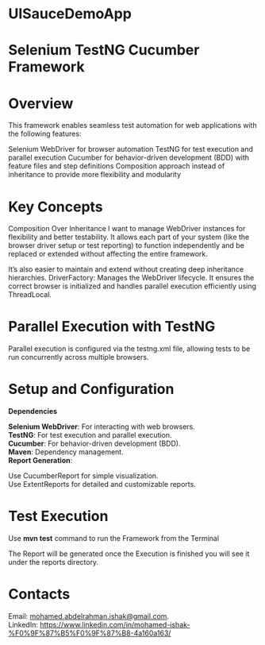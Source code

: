 # UISauceDemoApp
# Selenium TestNG Cucumber Framework
# Overview
This framework enables seamless test automation for web applications with the following features:

Selenium WebDriver for browser automation
TestNG for test execution and parallel execution
Cucumber for behavior-driven development (BDD) with feature files and step definitions
Composition approach instead of inheritance to provide more flexibility and modularity


# Key Concepts
Composition Over Inheritance
I want to manage WebDriver instances for flexibility and better testability. It allows each part of your system (like the browser driver setup or test reporting) to function independently and be replaced or extended without affecting the entire framework.          

It’s also easier to maintain and extend without creating deep inheritance hierarchies.
DriverFactory: Manages the WebDriver lifecycle. It ensures the correct browser is initialized and handles parallel execution efficiently using ThreadLocal.

# Parallel Execution with TestNG
Parallel execution is configured via the testng.xml file, allowing tests to be run concurrently across multiple browsers.

# Setup and Configuration
**Dependencies**

**Selenium WebDriver**: For interacting with web browsers.   
**TestNG**: For test execution and parallel execution.  
**Cucumber**: For behavior-driven development (BDD).   
**Maven**: Dependency management.   
**Report Generation**: 

Use CucumberReport for simple visualization.    
Use ExtentReports for detailed and customizable reports.




# Test Execution 
Use **mvn test** command to run the Framework from the Terminal

The Report will be generated once the Execution is finished you will see it under the reports directory.

# Contacts

Email: mohamed.abdelrahman.ishak@gmail.com.   
LinkedIn: https://www.linkedin.com/in/mohamed-ishak-%F0%9F%87%B5%F0%9F%87%B8-4a160a163/
